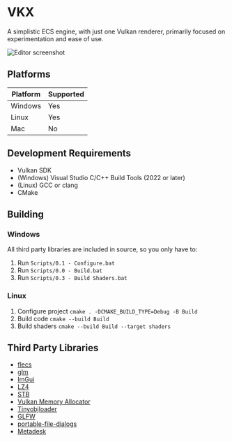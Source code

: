 # VKX

A simplistic ECS engine, with just one Vulkan renderer, primarily focused on experimentation and ease of use.

![Editor screenshot](EditorScreenshot.png)

## Platforms

| Platform        | Supported |
| --------------- | --------- |
| Windows | Yes |
| Linux | Yes |
| Mac | No |

## Development Requirements

- Vulkan SDK
- (Windows) Visual Studio C/C++ Build Tools (2022 or later)
- (Linux) GCC or clang
- CMake

## Building

### Windows

All third party libraries are included in source, so you only have to:
1. Run `Scripts/0.1 - Configure.bat`
2. Run `Scripts/0.0 - Build.bat`
3. Run `Scripts/0.3 - Build Shaders.bat`

### Linux

1. Configure project `cmake . -DCMAKE_BUILD_TYPE=Debug -B Build`
2. Build code `cmake --build Build`
3. Build shaders `cmake --build Build --target shaders`

## Third Party Libraries

- [flecs](https://www.flecs.dev/flecs/)
- [glm](https://github.com/g-truc/glm)
- [ImGui](https://github.com/ocornut/imgui)
- [LZ4](https://github.com/lz4/lz4)
- [STB](https://github.com/nothings/stb)
- [Vulkan Memory Allocator](https://gpuopen.com/vulkan-memory-allocator/)
- [Tinyobjloader](https://github.com/tinyobjloader/tinyobjloader)
- [GLFW](https://www.glfw.org/)
- [portable-file-dialogs](https://github.com/samhocevar/portable-file-dialogs)
- [Metadesk](https://dion.systems/metadesk)